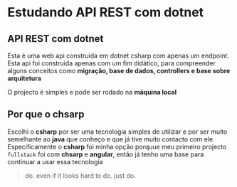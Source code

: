 # Estudando API REST com dotnet

## API REST com dotnet

Esta é uma web api construida em dotnet csharp com apenas um endpoint. Esta api foi construida apenas com um fim didático, para compreender alguns conceitos como **migração, base de dados, controllers e base sobre arquitetura**

O projecto é simples e pode ser rodado na **máquina local**

## Por que o chsarp

Escolhi o **csharp** por ser uma tecnologia simples de utilizar e por ser muito semelhante ao **java** que conheço e que já tive muito contacto com ele. Especificamente o **csharp** foi minha opção porquue meu primeiro projecto `fullstack` foi com **chsarp** e **angular**, então já tenho uma base para continuar a usar essa tecnologia

> do. even if it looks hard to do. just do.
